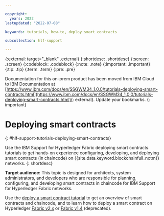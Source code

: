 ```yaml
---

copyright:
  years: 2022
lastupdated: "2022-07-08"

keywords: tutorials, how-to, deploy smart contracts

subcollection: hlf-support

---
```


{:external: target="_blank" .external}
{:shortdesc: .shortdesc}
{:screen: .screen}
{:codeblock: .codeblock}
{:note: .note}
{:important: .important}
{:tip: .tip}
{:term: .term}
{:pre: .pre}




Documentation for this on-prem product has been moved from IBM Cloud to IBM Documentation at [https://www.ibm.com/docs/en/SSGWM34_1.0.0/tutorials-deploying-smart-contracts.html](https://www.ibm.com/docs/en/SSGWM34_1.0.0/tutorials-deploying-smart-contracts.html){: external}. Update your bookmarks.
{: important}

# Deploying smart contracts
{: #hlf-support-tutorials-deploying-smart-contracts}

Use the IBM Support for Hyperledger Fabric deploying smart contracts tutorials to get hands-on experience configuring, developing, and 
deploying smart contracts (in chaincode) on {{site.data.keyword.blockchainfull_notm}} networks.
{: shortdesc}

**Target audience:** This topic is designed for architects, system administrators, and developers who are responsible 
for planning, configuring, and developing smart contracts in chaincode for IBM Support for Hyperledger Fabric networks.

Use the [deploy a smart contract tutorial](howto/ibm-hlfsupport-console-smart-contracts.md) to get an overview of smart contracts and chaincode, and to learn how to deploy a smart contract on Hyperledger [Fabric v2.x](howto/ibm-hlfsupport-console-smart-contracts-v2.md) or [Fabric v1.4](howto/ibm-hlfsupport-console-smart-contracts-v14.md) (deprecated).

